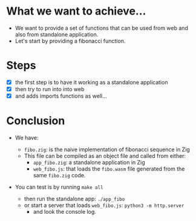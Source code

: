 # What we want to achieve...

- We want to provide a set of functions that can be used from web and also from standalone application.
- Let's start by providing a fibonacci function.

# Steps

- [x] the first step is to have it working as a standalone application
- [x] then try to run into into web
- [x] and adds imports functions as well...

# Conclusion

- We have:
    - `fibo.zig`: is the naive implementation of fibonacci sequence in Zig
    - This file can be compiled as an object file and called from either:
        - `app_fibo.zig`: a standalone application in Zig
        - `web_fibo.js`: that loads the `fibo.wasm` file generated from the same `fibo.zig` code.

- You can test is by running `make all`
    - then run the standalone app: `./app_fibo`
    - or start a server that loads `web_fibo.js`: `python3 -m http.server`
        - and look the console log.


